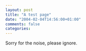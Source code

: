 ```yaml
---
layout: post
title: "A test page"
date: "2004-02-04T14:56:00+01:00"
comments: false
categories: 
---
```


Sorry for the noise, please ignore.

